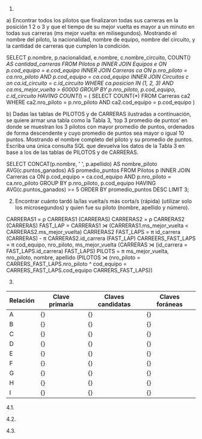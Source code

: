 1. 

a) Encontrar todos los pilotos que finalizaron todas sus carreras en la posición 1 2 o 3 y que el tiempo de su mejor vuelta es mayor a un minuto en todas sus carreras
(ms mejor vuelta: en milisegundos). Mostrando el nombre del piloto, la nacionalidad, nombre de equipo, nombre del circuito, y la cantidad de carreras que cumplen la condición.

SELECT 
    p.nombre, 
    p.nacionalidad, 
    e.nombre, 
    c.nombre_circuito, 
    COUNT(*) AS cantidad_carreras
FROM 
    Pilotos p
    INNER JOIN Equipos e ON p.cod_equipo = e.cod_equipo
    INNER JOIN Carreras ca ON p.nro_piloto = ca.nro_piloto AND p.cod_equipo = ca.cod_equipo
    INNER JOIN Circuitos c on ca.id_circuito = c.id_circuito
WHERE 
    ca.posicion IN (1, 2, 3) AND
    ca.ms_mejor_vuelta > 60000
GROUP BY 
    p.nro_piloto, p.cod_equipo, c.id_circuito
HAVING 
    COUNT(*) = (
        SELECT COUNT(*)
        FROM Carreras ca2 
        WHERE ca2.nro_piloto = p.nro_piloto AND
        ca2.cod_equipo = p.cod_equipo
    )

b) Dadas las tablas de PILOTOS y de CARRERAS ilustradas a continuación, se quiere armar una tabla como la Tabla 3, ‘top 3 promedio de puntos‘ en donde se muestran los 3 pilotos con mayor promedio de puntos, ordenados de forma descendente y cuyo promedio de puntos sea mayor o igual 10 puntos. Mostrando el nombre completo del piloto y su promedio de puntos.
Escriba una única consulta SQL que devuelva los datos de la Tabla 3 en base a los de
las tablas de PILOTOS y de CARRERAS.

SELECT
    CONCAT(p.nombre, ' ', p.apellido) AS nombre_piloto
    AVG(c.puntos_ganados) AS promedio_puntos
FROM
    Pilotos p
    INNER JOIN Carreras ca ON p.cod_equipo = ca.cod_equipo AND p.nro_piloto = ca.nro_piloto
GROUP BY 
    p.nro_piloto, p.cod_equipo
HAVING 
    AVG(c.puntos_ganados) >= 5
ORDER BY 
    promedio_puntos DESC
LIMIT 3;

2. Encontrar cuánto tardó la/las vuelta/s más corta/s (rápida) (utilizar solo los microsegundos) y quien fue su piloto (nombre, apellido y número).

CARRERAS1 = ρ CARRERAS1 (CARRERAS)
CARRERAS2 = ρ CARRERAS2 (CARRERAS)
FAST_LAP = CARRERAS1 ⋊ (CARRERAS1.ms_mejor_vuelta < CARRERAS2.ms_mejor_vuelta) CARRERAS2
FAST_LAPS = π id_carrera (CARRERAS) - π CARRERAS2.id_carrera (FAST_LAP)
CARREERS_FAST_LAPS = π cod_equipo, nro_piloto, ms_mejor_vuelta (CARRERAS ⋊ (id_carrera = FAST_LAPS.id_carrera) FAST_LAPS) 
PILOTS = π ms_mejor_vuelta, nro_piloto, nombre, apellido (PILOTOS ⋊  (nro_piloto = CARRERS_FAST_LAPS.nro_piloto ^ cod_equipo = CARRERS_FAST_LAPS.cod_equipo CARRERS_FAST_LAPS))

3.

| Relación      | Clave primaria | Claves candidatas  | Claves foráneas |
|-----------|-----|----------|----|
| A   | {}  | {} | {} |
| B   | {}  | {} | {} |
| C   | {} | {} | {} |
| D   | {} | {} | {} |
| E   | {} | {} | {} |
| F   | {} | {} | {} |
| G   | {} | {} | {} |
| H   | {}| {} | {} |
| I   | {} | {} | {} | 

4.1.

4.2.

4.3.
